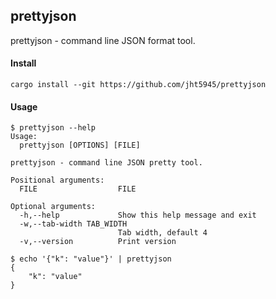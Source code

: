 ## prettyjson
prettyjson - command line JSON format tool.


#### Install
```
cargo install --git https://github.com/jht5945/prettyjson
```


#### Usage
```
$ prettyjson --help
Usage:
  prettyjson [OPTIONS] [FILE]

prettyjson - command line JSON pretty tool.

Positional arguments:
  FILE                  FILE

Optional arguments:
  -h,--help             Show this help message and exit
  -w,--tab-width TAB_WIDTH
                        Tab width, default 4
  -v,--version          Print version
```

```
$ echo '{"k": "value"}' | prettyjson
{
    "k": "value"
}
```


